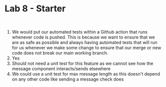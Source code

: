 # Lab 8 - Starter
<br />

1. We would put our automated tests within a Github action that runs whenever code is pushed.  This is because we want to ensure that we are as safe as possible and always having automated tests that will run for us whenever we make some change to ensure that our merge or new code does not break our main working branch.
2. Yes
3. Should not need a unit test for this feature as we cannot see how the message component interacts/sends elsewhere
4. We could use a unit test for max message length as this doesn't depend on any other code like sending a message check does
